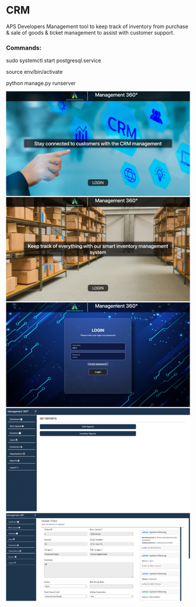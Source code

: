 # CRM
APS Developers
Management tool to keep track of inventory from purchase & sale of goods & ticket management to assist with customer support.

### **Commands:**

sudo systemctl start postgresql.service

source env/bin/activate

python manage.py runserver

<img src = "images/img1.jpeg">
<img src = "images/img2.jpeg">
<img src = "images/img3.jpeg">
<img src = "images/img4.jpeg">
<img src = "images/img5.jpeg">
